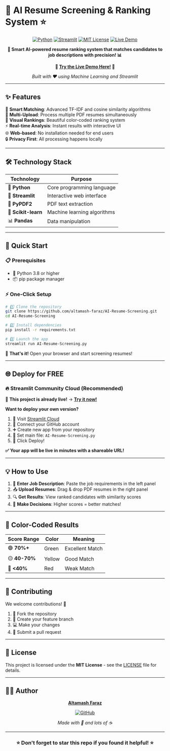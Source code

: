 # 🤖 AI Resume Screening & Ranking System ⭐

<div align="center">

[![Python](https://img.shields.io/badge/Python-3.8+-blue.svg)](https://python.org)
[![Streamlit](https://img.shields.io/badge/Streamlit-1.0+-red.svg)](https://streamlit.io)
[![MIT License](https://img.shields.io/badge/License-MIT-green.svg)](LICENSE)
[![Live Demo](https://img.shields.io/badge/🚀_Live_Demo-Try_Now!-brightgreen.svg)](https://ai-resume-screen.streamlit.app/)

**🚀 Smart AI-powered resume ranking system that matches candidates to job descriptions with precision! 📊**

**🌟 [Try the Live Demo Here!](https://ai-resume-screen.streamlit.app/) 🌟**

*Built with ❤️ using Machine Learning and Streamlit*

</div>

---

## ✨ Features

🎯 **Smart Matching**: Advanced TF-IDF and cosine similarity algorithms  
📁 **Multi-Upload**: Process multiple PDF resumes simultaneously  
🎨 **Visual Rankings**: Beautiful color-coded ranking system  
⚡ **Real-time Analysis**: Instant results with interactive UI  
🌐 **Web-based**: No installation needed for end users  
🔒 **Privacy First**: All processing happens locally

---

## 🛠️ Technology Stack

| Technology          | Purpose                     |
| ------------------- | --------------------------- |
| 🐍 **Python**       | Core programming language   |
| 🎨 **Streamlit**    | Interactive web interface   |
| 📄 **PyPDF2**       | PDF text extraction         |
| 🧠 **Scikit-learn** | Machine learning algorithms |
| 📊 **Pandas**       | Data manipulation           |

---

## 🚀 Quick Start

### 📋 Prerequisites

- 🐍 Python 3.8 or higher
- 📦 pip package manager

### ⚡ One-Click Setup

```bash
# 1️⃣ Clone the repository
git clone https://github.com/altamash-faraz/AI-Resume-Screening.git
cd AI-Resume-Screening

# 2️⃣ Install dependencies
pip install -r requirements.txt

# 3️⃣ Launch the app
streamlit run AI-Resume-Screening.py
```

🎉 **That's it!** Open your browser and start screening resumes!

---

## 🌐 Deploy for FREE

### 🔥 Streamlit Community Cloud (Recommended)

🎉 **This project is already live!** → [**Try it now!**](https://ai-resume-screen.streamlit.app/)

**Want to deploy your own version?**

1. 🌟 Visit [Streamlit Cloud](https://streamlit.io/cloud)
2. 🔗 Connect your GitHub account
3. ➕ Create new app from your repository
4. 📝 Set main file: `AI-Resume-Screening.py`
5. 🚀 Click Deploy!

**✅ Your app will be live in minutes with a shareable URL!**

---

## 💡 How to Use

1. 📝 **Enter Job Description**: Paste the job requirements in the left panel
2. 📤 **Upload Resumes**: Drag & drop PDF resumes in the right panel
3. 🔍 **Get Results**: View ranked candidates with similarity scores
4. 🎯 **Make Decisions**: Higher scores = better matches!

---

## 🎨 Color-Coded Results

| Score Range   | Color  | Meaning         |
| ------------- | ------ | --------------- |
| 🟢 **70%+**   | Green  | Excellent Match |
| 🟡 **40-70%** | Yellow | Good Match      |
| 🔴 **<40%**   | Red    | Weak Match      |

---

## 🤝 Contributing

We welcome contributions! 🎉

1. 🍴 Fork the repository
2. 🌟 Create your feature branch
3. 💻 Make your changes
4. 🔄 Submit a pull request

---

## 📄 License

This project is licensed under the **MIT License** - see the [LICENSE](LICENSE) file for details.

---

## 👨‍💻 Author

<div align="center">

**[Altamash Faraz](https://github.com/altamash-faraz)**

[![GitHub](https://img.shields.io/badge/GitHub-altamash--faraz-black?logo=github)](https://github.com/altamash-faraz)

_Made with 💙 and lots of ☕_

</div>

---

<div align="center">

### ⭐ Don't forget to star this repo if you found it helpful! ⭐

</div>
